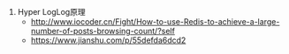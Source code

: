 1. Hyper LogLog原理
   - http://www.iocoder.cn/Fight/How-to-use-Redis-to-achieve-a-large-number-of-posts-browsing-count/?self
   - https://www.jianshu.com/p/55defda6dcd2